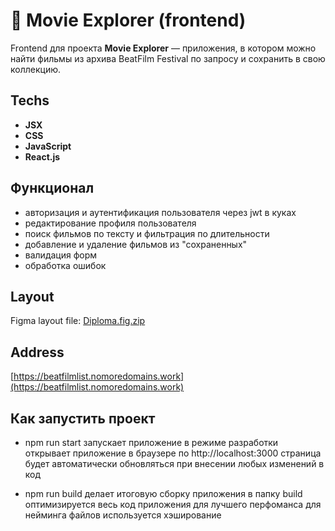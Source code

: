 # :popcorn: Movie Explorer (frontend)

Frontend для проекта **Movie Explorer** — приложения, в котором можно найти фильмы из архива BeatFilm Festival по запросу и сохранить в свою коллекцию.

## Techs

- **JSX**
- **CSS**
- **JavaScript**
- **React.js**

## Функционал
- авторизация и аутентификация пользователя через jwt в куках
- редактирование профиля пользователя
- поиск фильмов по тексту и фильтрация по длительности
- добавление и удаление фильмов из "сохраненных"
- валидация форм
- обработка ошибок

## Layout

Figma layout file: [Diploma.fig.zip](https://disk.yandex.ru/d/9bwqjAkUbpB18A)

## Address

[https://beatfilmlist.nomoredomains.work](https://beatfilmlist.nomoredomains.work)


## Как запустить проект

* npm run start
запускает приложение в режиме разработки
открывает приложение в браузере по http://localhost:3000
страница будет автоматически обновляться при внесении любых изменений в код

* npm run build
делает итоговую сборку приложения в папку build
оптимизируется весь код приложения для лучшего перфоманса
для нейминга файлов используется хэширование
